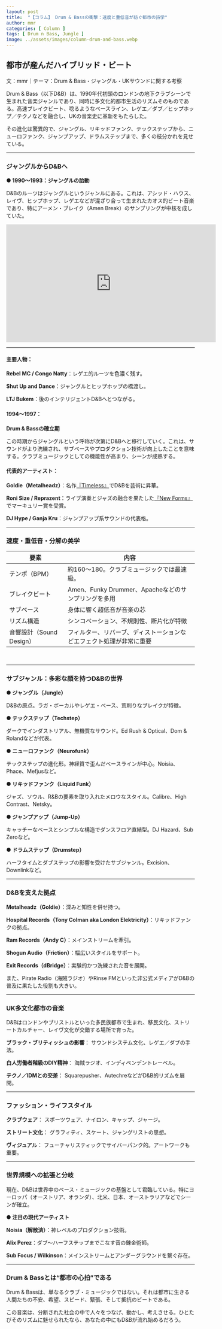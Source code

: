 ```yaml
---
layout: post
title:  "【コラム】 Drum & Bassの衝撃：速度と重低音が紡ぐ都市の詩学"
author: mmr
categories: [ Column ]
tags: [ Drum n Bass, Jungle ]
image: ../assets/images/column-drum-and-bass.webp
---
```


## 都市が産んだハイブリッド・ビート

文：mmr｜テーマ：Drum & Bass・ジャングル・UKサウンドに関する考察


Drum & Bass（以下D&B）は、1990年代初頭のロンドンの地下クラブシーンで生まれた音楽ジャンルであり、同時に多文化的都市生活のリズムそのものである。高速ブレイクビート、唸るようなベースライン、レゲエ／ダブ／ヒップホップ／テクノなどを融合し、UKの音楽史に革新をもたらした。

その進化は驚異的で、ジャングル、リキッドファンク、テックステップから、ニューロファンク、ジャンプアップ、ドラムステップまで、多くの枝分かれを見せている。


<hr>

### ジャングルからD&Bへ

**● 1990〜1993：ジャングルの胎動**

D&Bのルーツはジャングルというジャンルにある。これは、アシッド・ハウス、レイヴ、ヒップホップ、レゲエなどが混ざり合って生まれたカオス的ビート音楽であり、特にアーメン・ブレイク（Amen Break）のサンプリングが中核を成していた。

<iframe width="560" height="315" src="https://www.youtube.com/embed/qwQLk7NcpO4?si=WwRny_YujM-qOSWR" title="YouTube video player" frameborder="0" allow="accelerometer; autoplay; clipboard-write; encrypted-media; gyroscope; picture-in-picture; web-share" referrerpolicy="strict-origin-when-cross-origin" allowfullscreen></iframe>

---

#### 主要人物：

**Rebel MC / Congo Natty**：レゲエ的ルーツを色濃く残す。

**Shut Up and Dance**：ジャングルとヒップホップの橋渡し。

**LTJ Bukem**：後のインテリジェントD&Bへとつながる。

#### 1994〜1997：

**Drum & Bassの確立期**

この時期からジャングルという呼称が次第にD&Bへと移行していく。これは、サウンドがより洗練され、サブベースやプロダクション技術が向上したことを意味する。クラブミュージックとしての機能性が高まり、シーンが成熟する。

#### 代表的アーティスト：

**Goldie（Metalheadz）**：名作[『Timeless』](https://amzn.to/4nMAsF9)でD&Bを芸術に昇華。

**Roni Size / Reprazent**：ライブ演奏とジャズの融合を果たした[『New Forms』](https://amzn.to/3J3I7zN)でマーキュリー賞を受賞。

**DJ Hype / Ganja Kru**：ジャンプアップ系サウンドの代表格。


<hr>

### 速度・重低音・分解の美学

<div class="table-border">
<table>
  <thead>
    <tr>
      <th>要素</th>
      <th>内容</th>
    </tr>
  </thead>
  <tbody>
    <tr>
      <td>テンポ（BPM）</td>
      <td>約160〜180。クラブミュージックでは最速級。</td>
    </tr>
    <tr>
      <td>ブレイクビート</td>
      <td>Amen、Funky Drummer、Apacheなどのサンプリングを多用</td>
    </tr>
    <tr>
      <td>サブベース</td>
      <td>身体に響く超低音が音楽の芯</td>
    </tr>
    <tr>
      <td>リズム構造</td>
      <td>シンコペーション、不規則性、断片化が特徴</td>
    </tr>
    <tr>
      <td>音響設計（Sound Design）</td>
      <td>フィルター、リバーブ、ディストーションなどエフェクト処理が非常に重要</td>
    </tr>
  </tbody>
</table>
</div>
<br>


<hr>

### サブジャンル：多彩な顔を持つD&Bの世界

**● ジャングル（Jungle）**

D&Bの原点。ラガ・ボーカルやレゲエ・ベース、荒削りなブレイクが特徴。

**● テックステップ（Techstep）**

ダークでインダストリアル、無機質なサウンド。Ed Rush & Optical、Dom & Rolandなどが代表。

**● ニューロファンク（Neurofunk）**

テックステップの進化形。神経質で歪んだベースラインが中心。Noisia、Phace、Mefjusなど。

**● リキッドファンク（Liquid Funk）**

ジャズ、ソウル、R&Bの要素を取り入れたメロウなスタイル。Calibre、High Contrast、Netsky。

**● ジャンプアップ（Jump-Up）**

キャッチーなベースとシンプルな構造でダンスフロア直結型。DJ Hazard、Sub Zeroなど。

**● ドラムステップ（Drumstep）**

ハーフタイムとダブステップの影響を受けたサブジャンル。Excision、Downlinkなど。


<hr>

### D&Bを支えた拠点

**Metalheadz（Goldie）**：深みと知性を併せ持つ。

**Hospital Records（Tony Colman aka London Elektricity）**：リキッドファンクの拠点。

**Ram Records（Andy C）**：メインストリームを牽引。

**Shogun Audio（Friction）**：幅広いスタイルをサポート。

**Exit Records（dBridge）**：実験的かつ洗練された音を展開。

また、Pirate Radio（海賊ラジオ）やRinse FMといった非公式メディアがD&Bの普及に果たした役割も大きい。


<hr>

### UK多文化都市の音楽

D&Bはロンドンやブリストルといった多民族都市で生まれ、移民文化、ストリートカルチャー、レイヴ文化が交錯する場所で育った。

**ブラック・ブリティッシュの影響**： サウンドシステム文化、レゲエ／ダブの手法。

**白人労働者階級のDIY精神**： 海賊ラジオ、インディペンデントレーベル。

**テクノ／IDMとの交差**： Squarepusher、AutechreなどがD&B的リズムを展開。


<hr>

### ファッション・ライフスタイル

**クラブウェア**： スポーツウェア、ナイロン、キャップ、ジャージ。

**ストリート文化**： グラフィティ、スケート、ジャングリストの思想。

**ヴィジュアル**： フューチャリスティックでサイバーパンク的。アートワークも重要。


<hr>

### 世界規模への拡張と分岐

現在、D&Bは世界中のベース・ミュージックの基盤として君臨している。特にヨーロッパ（オーストリア、オランダ）、北米、日本、オーストラリアなどでシーンが確立。

**● 注目の現代アーティスト**

**Noisia（解散済）**：神レベルのプロダクション技術。

**Alix Perez**：ダブ〜ハーフステップまでこなす音の錬金術師。

**Sub Focus / Wilkinson**：メインストリームとアンダーグラウンドを繋ぐ存在。


<hr>

### Drum & Bassとは“都市の心拍”である

Drum & Bassは、単なるクラブ・ミュージックではない。それは都市に生きる人間たちの不安、希望、スピード、緊張、そして抵抗のビートである。

この音楽は、分断された社会の中で人々をつなげ、動かし、考えさせる。ひとたびそのリズムに魅せられたなら、あなたの中にもD&Bが流れ始めるだろう。
